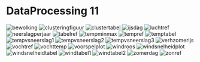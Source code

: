 # DataProcessing 11

<img src="https://github.com/woofmeow1/DataProcessing-Website/blob/master/docs/bewolking.png" alt="bewolking" allign="middle">
<img src="https://github.com/woofmeow1/DataProcessing-Website/blob/master/docs/clusteringfiguur.png" alt="clusteringfiguur" allign="middle">
<img src="https://github.com/woofmeow1/DataProcessing-Website/blob/master/docs/clustertabel.png" alt="clustertabel" allign="middle">
<img src="https://github.com/woofmeow1/DataProcessing-Website/blob/master/docs/ijsdag.png" alt="ijsdag" allign="middle">
<img src="https://github.com/woofmeow1/DataProcessing-Website/blob/master/docs/luchtref.png" alt="luchtref" allign="middle">
<img src="https://github.com/woofmeow1/DataProcessing-Website/blob/master/docs/neerslagperjaar.png" alt="neerslagperjaar" allign="middle">
<img src="https://github.com/woofmeow1/DataProcessing-Website/blob/master/docs/tabelref.png" alt="tabelref" allign="middle">
<img src="https://github.com/woofmeow1/DataProcessing-Website/blob/master/docs/tempminmax.png" alt="tempminmax" allign="middle">
<img src="https://github.com/woofmeow1/DataProcessing-Website/blob/master/docs/tempref.png" alt="tempref" allign="middle">
<img src="https://github.com/woofmeow1/DataProcessing-Website/blob/master/docs/temptabel.png" alt="temptabel" allign="middle">
<img src="https://github.com/woofmeow1/DataProcessing-Website/blob/master/docs/tempvsneerslag1.png" alt="tempvsneerslag1" allign="middle">
<img src="https://github.com/woofmeow1/DataProcessing-Website/blob/master/docs/tempvsneerslag2.png" alt="tempvsneerslag2" allign="middle">
<img src="https://github.com/woofmeow1/DataProcessing-Website/blob/master/docs/tempvsneerslag3.png" alt="tempvsneerslag3" allign="middle">
<img src="https://github.com/woofmeow1/DataProcessing-Website/blob/master/docs/verhzomerijs.png" alt="verhzomerijs" allign="middle">
<img src="https://github.com/woofmeow1/DataProcessing-Website/blob/master/docs/vochtref.png" alt="vochtref" allign="middle">
<img src="https://github.com/woofmeow1/DataProcessing-Website/blob/master/docs/vochttemp.png" alt="vochttemp" allign="middle">
<img src="https://github.com/woofmeow1/DataProcessing-Website/blob/master/docs/voorspelplot.png" alt="voorspelplot" allign="middle">
<img src="https://github.com/woofmeow1/DataProcessing-Website/blob/master/docs/windroos.png" alt="windroos" allign="middle">
<img src="https://github.com/woofmeow1/DataProcessing-Website/blob/master/docs/windsnelheidplot.png" alt="windsnelheidplot" allign="middle">
<img src="https://github.com/woofmeow1/DataProcessing-Website/blob/master/docs/windsnelheidtabel.png" alt="windsnelheidtabel" allign="middle">
<img src="https://github.com/woofmeow1/DataProcessing-Website/blob/master/docs/windtabel1.png" alt="windtabel1" allign="middle">
<img src="https://github.com/woofmeow1/DataProcessing-Website/blob/master/docs/windtabel2.png" alt="windtabel2" allign="middle">
<img src="https://github.com/woofmeow1/DataProcessing-Website/blob/master/docs/zomerdag.png" alt="zomerdag" allign="middle">
<img src="https://github.com/woofmeow1/DataProcessing-Website/blob/master/docs/zonref.png" alt="zonref" allign="middle">




